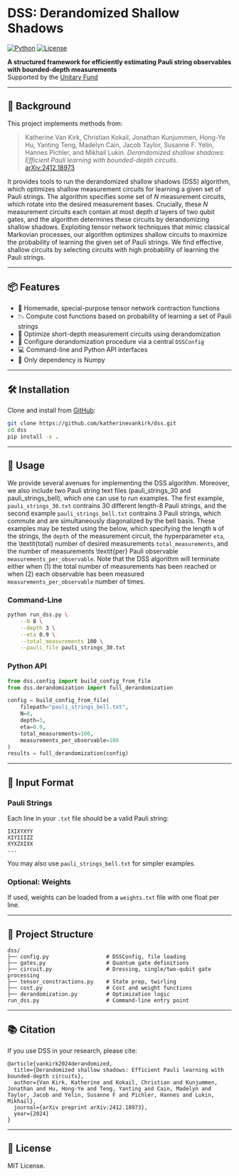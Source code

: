 # DSS: Derandomized Shallow Shadows

[![Python](https://img.shields.io/badge/python-3.8+-blue)](https://www.python.org/downloads/)
[![License](https://img.shields.io/github/license/katherinevankirk/dss)](LICENSE)

**A structured framework for efficiently estimating Pauli string observables with bounded-depth measurements**  
Supported by the [Unitary Fund](https://unitary.fund)  

---

## 🧠 Background

This project implements methods from:

> Katherine Van Kirk, Christian Kokail, Jonathan Kunjummen, Hong-Ye Hu, Yanting Teng, Madelyn Cain, Jacob Taylor, Susanne F. Yelin, Hannes Pichler, and Mikhail Lukin. *Derandomized shallow shadows: Efficient Pauli learning with bounded-depth circuits*.  
> [arXiv:2412.18973](https://arxiv.org/abs/2412.18973)

It provides tools to run the derandomized shallow shadows (DSS) algorithm, which optimizes shallow measurement circuits for learning a given set of Pauli strings. The algorithm specifies some set of $N$ measurement circuits, which rotate into the desired measurement bases. Crucially, these $N$ measurement circuits each contain at most depth $d$ layers of two qubit gates, and the algorithm determines these circuits by derandomizing shallow shadows. Exploiting tensor network techniques that mimic classical Markovian processes, our algorithm optimizes shallow circuits to maximize the probability of learning the given set of Pauli strings. We find effective, shallow circuits by selecting circuits with high probability of learning the Pauli strings.  

---

## 📦 Features

- 🧮 Homemade, special-purpose tensor network contraction functions
- 📉 Compute cost functions based on probability of learning a set of Pauli strings
- 🎯 Optimize short-depth measurement circuits using derandomization
- 🧰 Configure derandomization procedure via a central `DSSConfig`
- 💻 Command-line and Python API interfaces
- 🧩 Only dependency is Numpy

---

## 🛠️ Installation

Clone and install from [GitHub](https://github.com/katherinevankirk/dss):

```bash
git clone https://github.com/katherinevankirk/dss.git
cd dss
pip install -e .
```

---

## 🚀 Usage

We provide several avenues for implementing the DSS algorithm. Moreover, we also include two Pauli string text files (pauli_strings_30 and pauli_strings_bell), which one can use to run examples. The first example, `pauli_strings_30.txt` contrains 30 different length-8 Pauli strings, and the second example `pauli_strings_bell.txt` contrains 3 Pauli strings, which commute and are simultaneously diagonalized by the bell basis. These examples may be tested using the below, which specifying the length `N` of the strings, the `depth` of the measurement circuit, the hyperparameter `eta`, the \textit{total} number of desired measurements `total_measurements`, and the number of measurements \textit{per} Pauli observable `measurements_per_observable`. Note that the DSS algorithm will terminate either when (1) the total number of measurements has been reached or when (2) each observable has been measured `measurements_per_observable` number of times. 

### Command-Line

```bash
python run_dss.py \
    --N 8 \
    --depth 3 \
    --eta 0.9 \
    --total_measurements 100 \
    --pauli_file pauli_strings_30.txt
```

### Python API

```python
from dss.config import build_config_from_file
from dss.derandomization import full_derandomization

config = build_config_from_file(
    filepath="pauli_strings_bell.txt",
    N=8,
    depth=3,
    eta=0.9,
    total_measurements=100,
    measurements_per_observable=100
)
results = full_derandomization(config)
```

---

## 📄 Input Format

### Pauli Strings

Each line in your `.txt` file should be a valid Pauli string:

```
IXIXYXYY
XIYIIIZZ
XYXZXIXX
...
```

You may also use `pauli_strings_bell.txt` for simpler examples.

### Optional: Weights

If used, weights can be loaded from a `weights.txt` file with one float per line.

---

## 🧱 Project Structure

```
dss/
├── config.py                  # DSSConfig, file loading
├── gates.py                   # Quantum gate definitions
├── circuit.py                 # Dressing, single/two-qubit gate processing
├── tensor_constractions.py    # State prep, twirling
├── cost.py                    # Cost and weight functions
├── derandomization.py         # Optimization logic
run_dss.py                     # Command-line entry point
```

---

## 📚 Citation

If you use DSS in your research, please cite:

```
@article{vankirk2024derandomized,
  title={Derandomized shallow shadows: Efficient Pauli learning with bounded-depth circuits},
  author={Van Kirk, Katherine and Kokail, Christian and Kunjummen, Jonathan and Hu, Hong-Ye and Teng, Yanting and Cain, Madelyn and Taylor, Jacob and Yelin, Susanne F and Pichler, Hannes and Lukin, Mikhail},
  journal={arXiv preprint arXiv:2412.18973},
  year={2024}
}
```

---

## 📄 License

MIT License.
